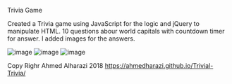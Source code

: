 Trivia Game

Created a Trivia game using JavaScript for the logic and jQuery to manipulate HTML. 10 questions abour world capitals with countdown timer for answer. I added images for the answers.


![image](./assests/images/pic1.png)
![image](./assests/images/pic2.png)
![image](./assests/images/pic3.png)

Copy Righr Ahmed Alharazi 2018
https://ahmedharazi.github.io/Trivial-Trivia/
